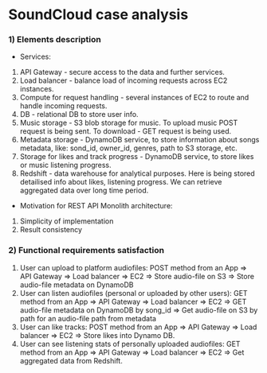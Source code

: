 # SoundCloud case analysis

### 1) Elements description

- Services:

1. API Gateway - secure access to the data and further services.
2. Load balancer - balance load of incoming requests across EC2 instances.
3. Compute for request handling - several instances of EC2 to route and handle incoming requests.
4. DB - relational DB to store user info.
5. Music storage - S3 blob storage for music. To upload music POST request is being sent. To download - GET request is being used.
6. Metadata storage - DynamoDB service, to store information about songs metadata, like: sond_id, owner_id, genres, path to S3 storage, etc.
7. Storage for likes and track progress - DynamoDB service, to store likes or music listening progress.
8. Redshift - data warehouse for analytical purposes. Here is being stored detailised info about likes, listening progress. We can retrieve aggregated data over long time period.

- Motivation for REST API Monolith architecture:

1. Simplicity of implementation
2. Result consistency

### 2) Functional requirements satisfaction

1. User can upload to platform audiofiles: POST method from an App => API Gateway => Load balancer => EC2 => Store audio-file on S3 => Store audio-file metadata on DynamoDB
2. User can listen audiofiles (personal or uploaded by other users): GET method from an App => API Gateway => Load balancer => EC2 => GET audio-file metadata on DynamoDB by song_id => Get audio-file on S3 by path for an audio-file path from metadata
3. User can like tracks: POST method from an App => API Gateway => Load balancer => EC2 => Store likes into Dynamo DB.
4. User can see listening stats of personally uploaded audiofiles: GET method from an App => API Gateway => Load balancer => EC2 => Get aggregated data from Redshift.
